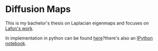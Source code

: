 Diffusion Maps
======

This is my bachelor's thesis on Laplacian eigenmaps and focuses on [Lafon's work](https://sites.google.com/site/stefansresearchpapers/home/dissertation.pdf).

In implementation in python can be found [here](https://github.com/petermuehlbacher/diffusion-maps-algorithm/)?there's also an [IPython notebook](http://htmlpreview.github.io/?https://github.com/petermuehlbacher/diffusion-maps-algorithm/blob/master/diffusion%20maps.html).